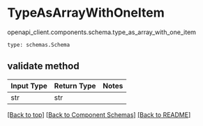 # TypeAsArrayWithOneItem
openapi_client.components.schema.type_as_array_with_one_item
```
type: schemas.Schema
```

## validate method
Input Type | Return Type | Notes
------------ | ------------- | -------------
str | str |

[[Back to top]](#top) [[Back to Component Schemas]](../../../README.md#Component-Schemas) [[Back to README]](../../../README.md)
